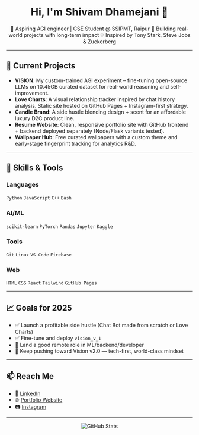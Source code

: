 <h1 align="center">Hi, I'm Shivam Dhamejani 👋</h1>

<p align="center">
  🚀 Aspiring AGI engineer | CSE Student @ SSIPMT, Raipur  
  🧠 Building real-world projects with long-term impact  
  💡 Inspired by Tony Stark, Steve Jobs & Zuckerberg
</p>

---

## 🔭 Current Projects

- **VISION**: My custom-trained AGI experiment – fine-tuning open-source LLMs on 10.45GB curated dataset for real-world reasoning and self-improvement.
- **Love Charts**: A visual relationship tracker inspired by chat history analysis. Static site hosted on GitHub Pages + Instagram-first strategy.
- **Candle Brand**: A side hustle blending design + scent for an affordable luxury D2C product line.
- **Resume Website**: Clean, responsive portfolio site with GitHub frontend + backend deployed separately (Node/Flask variants tested).
- **Wallpaper Hub**: Free curated wallpapers with a custom theme and early-stage fingerprint tracking for analytics R&D.

---

## 🧠 Skills & Tools

### Languages
`Python` `JavaScript` `C++` `Bash`

### AI/ML
`scikit-learn` `PyTorch` `Pandas` `Jupyter` `Kaggle`

### Tools
`Git` `Linux` `VS Code` `Firebase`

### Web
`HTML` `CSS` `React` `Tailwind` `GitHub Pages`


---

## 📈 Goals for 2025

- ✅ Launch a profitable side hustle (Chat Bot made from scratch or Love Charts)
- ✅ Fine-tune and deploy `vision_v_1` 
- 🎯 Land a good remote role  in ML/backend/developer
- 🧠 Keep pushing toward Vision v2.0 — tech-first, world-class mindset

---

## 📫 Reach Me

- 🔗 [LinkedIn](https://www.linkedin.com/in/shivam-dhamejani-66b461245/)
- 🌐 [Portfolio Website](https://shivamdhamejani.in)
- 📷 [Instagram](https://instagram.com/shivam__dhamejani)

---

<p align="center">
  <img src="https://github-readme-stats.vercel.app/api?username=ShivamDhamejani&show_icons=true&theme=radical" alt="GitHub Stats" />
</p>
